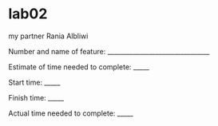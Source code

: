 # lab02

my partner Rania Albliwi

Number and name of feature: ________________________________

Estimate of time needed to complete: _____

Start time: _____

Finish time: _____

Actual time needed to complete: _____